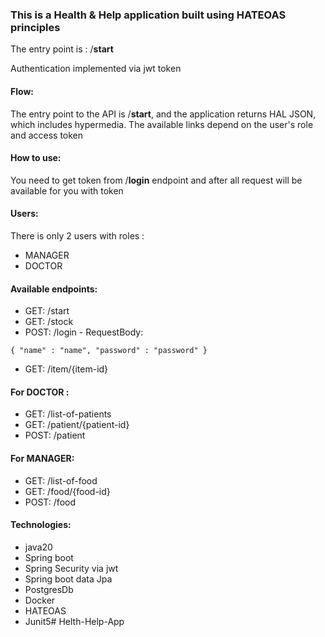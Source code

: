 ### This is a Health & Help application built using HATEOAS principles

The entry point is : /**start**

Authentication implemented via jwt token

#### Flow:
The entry point to the API is /**start**, and the application returns HAL JSON, which includes hypermedia. The available links depend on the user's role and access token

#### How to use:
You need to get token from /**login** endpoint and after all request will be available for you with token

#### Users:
There is only 2 users with roles :
- MANAGER
- DOCTOR

#### Available endpoints:

- GET: /start
- GET: /stock
- POST: /login - RequestBody:

`{
  "name" : "name",
  "password" : "password"
  }`

- GET: /item/{item-id}

#### For DOCTOR :

- GET: /list-of-patients
- GET: /patient/{patient-id}
- POST: /patient

#### For MANAGER:

- GET: /list-of-food
- GET: /food/{food-id}
- POST: /food

#### Technologies:
- java20
- Spring boot
- Spring Security via jwt
- Spring boot data Jpa
- PostgresDb
- Docker
- HATEOAS
- Junit5# Helth-Help-App

